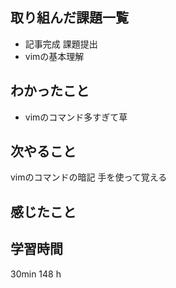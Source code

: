## 取り組んだ課題一覧
- 記事完成 課題提出
- vimの基本理解

## わかったこと
- vimのコマンド多すぎて草

## 次やること
vimのコマンドの暗記
手を使って覚える

## 感じたこと

## 学習時間
30min 
148 h
